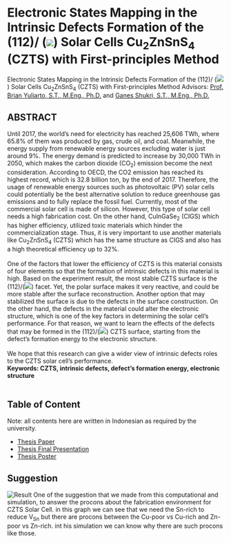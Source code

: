# Electronic States Mapping in the Intrinsic Defects Formation of the (112)/ (<img src="https://render.githubusercontent.com/render/math?math=\overline{112}">) Solar Cells Cu<sub>2</sub>ZnSnS<sub>4</sub> (CZTS) with First-principles Method
Electronic States Mapping in the Intrinsic Defects Formation of the (112)/ (<img src="https://render.githubusercontent.com/render/math?math=\overline{112}">) Solar Cells Cu<sub>2</sub>ZnSnS<sub>4</sub> (CZTS) with First-principles Method
Advisors: [Prof. Brian Yuliarto, S.T., M.Eng., Ph.D.](https://scholar.google.co.id/citations?hl=id&user=lKZw5g4AAAAJ) and [Ganes Shukri, S.T., M.Eng., Ph.D.](https://scholar.google.co.id/citations?hl=id&user=78wnlDkAAAAJ)

## ABSTRACT
Until 2017, the world’s need for electricity has reached 25,606 TWh, where 65.8% of them was produced by gas, crude oil, and coal. Meanwhile, the energy supply from renewable energy sources excluding water is just around 9%. The energy demand is predicted to increase by 30,000 TWh in 2050, which makes the carbon dioxide (CO<sub>2</sub>) emission become the next consideration. According to OECD, the CO2 emission has reached its highest record, which is 32.8 billion ton, by the end of 2017. Therefore, the usage of renewable energy sources such as photovoltaic (PV) solar cells could potentially be the best alternative solution to reduce greenhouse gas emissions and to fully replace the fossil fuel. Currently, most of the commercial solar cell is made of silicon. However, this type of solar cell needs a high fabrication cost. On the other hand, CuInGaSe<sub>2</sub> (CIGS) which has higher efficiency, utilized toxic materials which hinder the commercialization stage. Thus, it is very important to use another materials like Cu<sub>2</sub>ZnSnS<sub>4</sub> (CZTS) which has the same structure as CIGS and also has a high theoretical efficiency up to 32%. <br>
<br>
One of the factors that lower the efficiency of CZTS is this material consists of four elements so that the formation of intrinsic defects in this material is high. Based on the experiment result, the most stable CZTS surface is the (112)/(<img src="https://render.githubusercontent.com/render/math?math=\overline{112}">) facet. Yet, the polar surface makes it very reactive, and could be more stable after the surface reconstruction. Another option that may stabilized the surface is due to the defects in the surface construction. On the other hand, the defects in the material could alter the electronic structure, which is one of the key factors in determining the solar cell’s performance. For that reason, we want to learn the effects of the defects that may be formed in the (112)/(<img src="https://render.githubusercontent.com/render/math?math=\overline{112}">) CZTS surface, starting from the defect’s formation energy to the electronic structure.<br>
<br>
We hope that this research can give a wider view of intrinsic defects roles to the CZTS solar cell’s performance.<br>
**Keywords: CZTS, intrinsic defects, defect’s formation energy, electronic structure**
<br>
<br>
## Table of Content 
Note: all contents here are written in Indonesian as required by the university.
- [Thesis Paper](https://github.com/MichaelYoshua98/SolarCellCZTS/blob/main/Laporan%20Tugas%20Akhir.pdf)
- [Thesis Final Presentation](https://github.com/MichaelYoshua98/SolarCellCZTS/blob/main/PPT_Final.pdf)
- [Thesis Poster](https://github.com/MichaelYoshua98/SolarCellCZTS/blob/main/Poster.pdf)
## Suggestion
![Result](https://user-images.githubusercontent.com/81946043/113545693-dca14180-9614-11eb-83a4-99ebcf754a36.JPG)
One of the suggestion that we made from this computational and simulation, to answer the procons about the fabrication environment for CZTS Solar Cell. in this graph we can see that we need the Sn-rich to reduce V<sub>Sn</sub> but there are procons between the Cu-poor vs Cu-rich and Zn-poor vs Zn-rich. int his simulation we can know why there are such procons like those.
